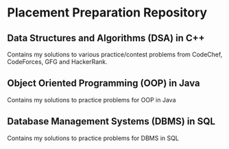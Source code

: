 # Placement Preparation Repository

## Data Structures and Algorithms (DSA) in C++

  Contains my solutions to various practice/contest problems from CodeChef, CodeForces, GFG and HackerRank.

## Object Oriented Programming (OOP) in Java

  Contains my solutions to practice problems for OOP in Java

## Database Management Systems (DBMS) in SQL

  Contains my solutions to practice problems for DBMS in SQL

